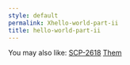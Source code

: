 ```yaml
---
style: default
permalink: Xhello-world-part-ii
title: hello-world-part-ii
---
```

You may also like:
[SCP-2618](http://scp-wiki.net/scp-2618)
[Them](http://scp-wiki.net/them)